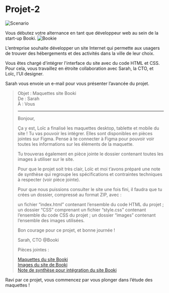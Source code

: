 # Projet-2

![Scenario](https://user.oc-static.com/upload/2022/06/28/16564030859322_Banner_Sce%CC%81nario.png)

Vous débutez votre alternance en tant que développeur web au sein de la start-up Booki.
![Bookie](https://user.oc-static.com/upload/2022/06/20/16557256333819_FR_1155_P3_Banner-Booki.png)

L’entreprise souhaite développer un site Internet qui permette aux usagers de trouver des hébergements et des activités dans la ville de leur choix.

Vous êtes chargé d'intégrer l'interface du site avec du code HTML et CSS. Pour cela, vous travaillez en étroite collaboration avec Sarah, la CTO, et Loïc, l’UI designer. 

Sarah vous envoie un e-mail pour vous présenter l’avancée du projet.

> Objet : Maquettes site Booki  
> De : Sarah  
> À : Vous  
> ______________________________________________________
> Bonjour,
> 
> Ça y est, Loïc a finalisé les maquettes desktop, tablette et mobile du site ! Tu vas pouvoir les intégrer. Elles sont disponibles en pièces jointes sur Figma. Pense à te connecter à Figma pour pouvoir voir toutes les informations sur les éléments de la maquette.
> 
> Tu trouveras également en pièce jointe le dossier contenant toutes les images à utiliser sur le site.
> 
> Pour que le projet soit très clair, Loïc et moi t’avons préparé une note de synthèse qui regroupe les spécifications et contraintes techniques à respecter (voir pièce jointe).
> 
> Pour que nous puissions consulter le site une fois fini, il faudra que tu crées un dossier, compressé au format ZIP, avec :
> 
> un fichier “index.html” contenant l’ensemble du code HTML du projet ;
> un dossier “CSS” comprenant un fichier “style.css” contenant l’ensemble du code CSS du projet ;
> un dossier “images” contenant l’ensemble des images utilisées.
> 
> Bon courage pour ce projet, et bonne journée !
> 
> Sarah, CTO @Booki
> 
> Pièces jointes :
> 
> [Maquettes du site Booki](https://www.figma.com/file/aen32jonHhD7JnIEL2b3sE/Maquettes-Booki-(desktop%2C-mobile%2C-tablette)?node-id=3%3A0)  
> [Images du site de Booki](https://course.oc-static.com/projects/D%C3%A9veloppeur+Web/DWP_P3+HTML+CSS+Booki/Images+Booki.zip)  
> [Note de synthèse pour intégration du site Booki](https://course.oc-static.com/projects/D%C3%A9veloppeur+Web/IW_P3+HTML+CSS+Booki/Note+de+synthe%CC%80se+pour+inte%CC%81gration+du+site+Booki+(IW).pdf)  

Ravi par ce projet, vous commencez par vous plonger dans l’étude des maquettes ! 

